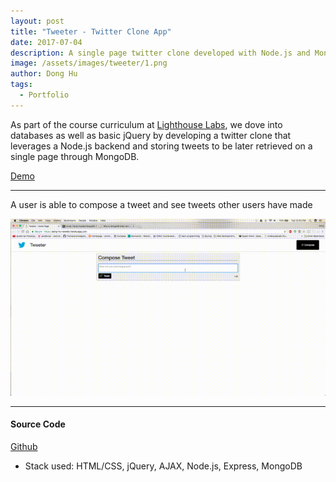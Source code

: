 ```yaml
---
layout: post
title: "Tweeter - Twitter Clone App"
date: 2017-07-04
description: A single page twitter clone developed with Node.js and MongoDB.
image: /assets/images/tweeter/1.png
author: Dong Hu
tags:
  - Portfolio
---
```

As part of the course curriculum at [Lighthouse Labs](https://www.lighthouselabs.ca/), we dove into databases as well as basic jQuery by developing a twitter clone that leverages a Node.js backend and storing tweets to be later retrieved on a single page through MongoDB.

[Demo](https://dong-hu-tweeter.herokuapp.com/)

<hr />

A user is able to compose a tweet and see tweets other users have made

![Tweeter](/assets/images/tweeter/tweeter.gif)

<hr />

#### Source Code

[Github](https://github.com/chaodonghu/tweetr_twitter_clone)

* Stack used: HTML/CSS, jQuery, AJAX, Node.js, Express, MongoDB
